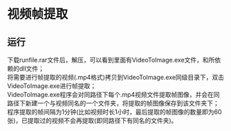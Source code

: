 # 视频帧提取

## 运行
下载runfile.rar文件后，解压，可以看到里面有VideoToImage.exe文件，和所依赖的dll文件；<br>
将需要进行帧提取的视频(.mp4格式)拷贝到VideoToImage.exe同级目录下，双击VideoToImage.exe进行帧提取；<br>
VideoToImage.exe程序会对同路径下每个.mp4视频文件提取帧图像，并会在同路径下新建一个与视频同名的一个文件夹，将提取的帧图像保存到该文件夹下；<br>
程序提取的帧间隔为1分钟(比如视频时长1小时，最后提取的帧图像的数量即为60张)，已提取过的视频不会再提取(即同路径下有同名的文件夹)。
